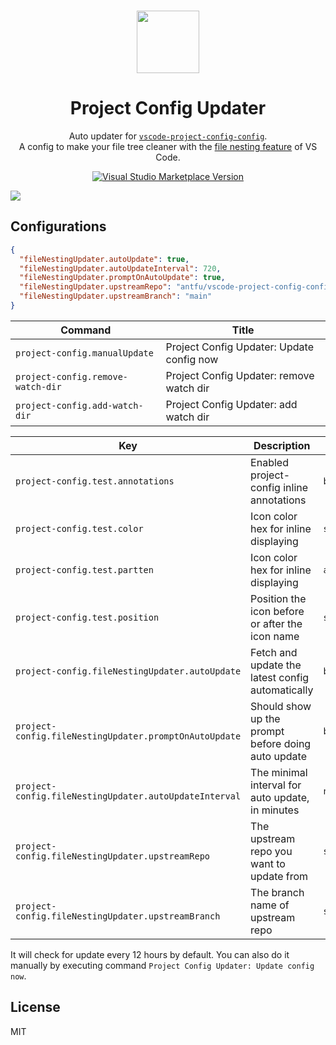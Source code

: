 <br>

<p align="center">
<img src="https://raw.githubusercontent.com/antfu/vscode-project-config-config/main/extension/res/logo.png" style="width:100px;" />
</p>

<h1 align="center">Project Config Updater</h1>

<p align="center">
Auto updater for <a href="https://github.com/open-dmsrs/vscode-project-config-updater" target="_blank"><code>vscode-project-config-config</code></a>.<br>
A config to make your file tree cleaner with the <a href="https://code.visualstudio.com/updates/v1_64#_explorer-project-config">file nesting feature</a> of VS Code.</a>
</p>

<p align="center">
<a href="https://marketplace.visualstudio.com/items?itemName=cnjimbo.project-config" target="__blank"><img src="https://img.shields.io/visual-studio-marketplace/v/cnjimbo.project-config.svg?color=blue&amp;label=VS%20Code%20Marketplace&logo=visual-studio-code" alt="Visual Studio Marketplace Version" /></a>
</p>

![](https://user-images.githubusercontent.com/11247099/157142238-b00deecb-8d56-424f-9b20-ef6a6f5ddf99.png)

## Configurations

```json
{
  "fileNestingUpdater.autoUpdate": true,
  "fileNestingUpdater.autoUpdateInterval": 720,
  "fileNestingUpdater.promptOnAutoUpdate": true,
  "fileNestingUpdater.upstreamRepo": "antfu/vscode-project-config-config",
  "fileNestingUpdater.upstreamBranch": "main"
}
```

<!-- commands -->

| Command                           | Title                                     |
| --------------------------------- | ----------------------------------------- |
| `project-config.manualUpdate`     | Project Config Updater: Update config now |
| `project-config.remove-watch-dir` | Project Config Updater: remove watch dir  |
| `project-config.add-watch-dir`    | Project Config Updater: add watch dir     |

<!-- commands -->

<!-- configs -->

| Key                                                    | Description                                        | Type      | Default                              |
| ------------------------------------------------------ | -------------------------------------------------- | --------- | ------------------------------------ |
| `project-config.test.annotations`                      | Enabled project-config inline annotations          | `boolean` | `true`                               |
| `project-config.test.color`                            | Icon color hex for inline displaying               | `string`  | `"auto"`                             |
| `project-config.test.partten`                          | Icon color hex for inline displaying               | `array`   | `["src /**/*","docs /**/*"]`         |
| `project-config.test.position`                         | Position the icon before or after the icon name    | `string`  | `"before"`                           |
| `project-config.fileNestingUpdater.autoUpdate`         | Fetch and update the latest config automatically   | `boolean` | `true`                               |
| `project-config.fileNestingUpdater.promptOnAutoUpdate` | Should show up the prompt before doing auto update | `boolean` | `true`                               |
| `project-config.fileNestingUpdater.autoUpdateInterval` | The minimal interval for auto update, in minutes   | `number`  | `4320`                               |
| `project-config.fileNestingUpdater.upstreamRepo`       | The upstream repo you want to update from          | `string`  | `"antfu/vscode-file-nesting-config"` |
| `project-config.fileNestingUpdater.upstreamBranch`     | The branch name of upstream repo                   | `string`  | `"main"`                             |

<!-- configs -->

It will check for update every 12 hours by default. You can also do it manually by executing command `Project Config Updater: Update config now`.

## License

MIT
